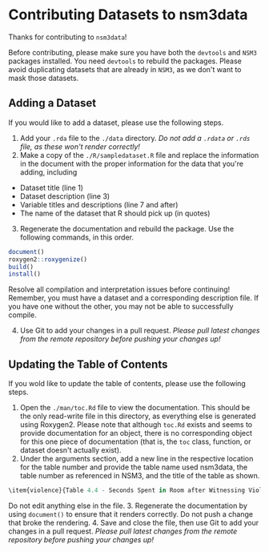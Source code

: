 # Contributing Datasets to nsm3data

Thanks for contributing to `nsm3data`!

Before contributing, please make sure you have both the `devtools` and `NSM3` packages installed. You need `devtools` to rebuild the packages. Please avoid duplicating datasets that are already in `NSM3`, as we don't want to mask those datasets.

## Adding a Dataset

If you would like to add a dataset, please use the following steps.

1. Add your `.rda` file to the `./data` directory. *Do not add a `.rdata` or `.rds` file, as these won't render correctly!*
2. Make a copy of the `./R/sampledataset.R` file and replace the information in the document with the proper information for the data that you're adding, including
  - Dataset title (line 1)
  - Dataset description (line 3)
  - Variable titles and descriptions (line 7 and after)
  - The name of the dataset that R should pick up (in quotes)
3. Regenerate the documentation and rebuild the package. Use the following commands, in this order.

```R
document()
roxygen2::roxygenize()
build()
install()
```

Resolve all compilation and interpretation issues before continuing! Remember, you must have a dataset and a corresponding description file. If you have one without the other, you may not be able to successfully compile.

4. Use Git to add your changes in a pull request. *Please pull latest changes from the remote repository before pushing your changes up!*

## Updating the Table of Contents

If you wold like to update the table of contents, please use the following steps.

1. Open the `./man/toc.Rd` file to view the documentation. This should be the only read-write file in this directory, as everything else is generated using Roxygen2. Please note that although `toc.Rd` exists and seems to provide documentation for an object, there is no corresponding object for this one piece of documentation (that is, the `toc` class, function, or dataset doesn't actually exist).
2. Under the arguments section, add a new line in the respective location for the table number and provide the table name used nsm3data, the table number as referenced in NSM3, and the title of the table as shown.

```R
\item{violence}{Table 4.4 - Seconds Spent in Room after Witnessing Violence}
```

Do not edit anything else in the file.
3. Regenerate the documentation by using `document()` to ensure that it renders correctly. Do not push a change that broke the rendering.
4. Save and close the file, then use Git to add your changes in a pull request. *Please pull latest changes from the remote repository before pushing your changes up!*
